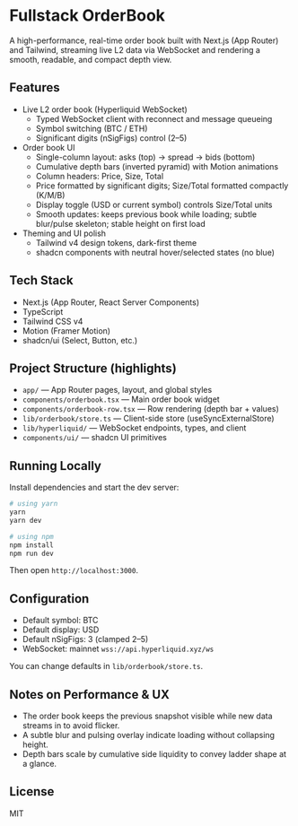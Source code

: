 # Fullstack OrderBook

A high-performance, real-time order book built with Next.js (App Router) and Tailwind, streaming live L2 data via WebSocket and rendering a smooth, readable, and compact depth view.

## Features

- Live L2 order book (Hyperliquid WebSocket)
  - Typed WebSocket client with reconnect and message queueing
  - Symbol switching (BTC / ETH)
  - Significant digits (nSigFigs) control (2–5)
- Order book UI
  - Single-column layout: asks (top) → spread → bids (bottom)
  - Cumulative depth bars (inverted pyramid) with Motion animations
  - Column headers: Price, Size, Total
  - Price formatted by significant digits; Size/Total formatted compactly (K/M/B)
  - Display toggle (USD or current symbol) controls Size/Total units
  - Smooth updates: keeps previous book while loading; subtle blur/pulse skeleton; stable height on first load
- Theming and UI polish
  - Tailwind v4 design tokens, dark-first theme
  - shadcn components with neutral hover/selected states (no blue)

## Tech Stack

- Next.js (App Router, React Server Components)
- TypeScript
- Tailwind CSS v4
- Motion (Framer Motion)
- shadcn/ui (Select, Button, etc.)

## Project Structure (highlights)

- `app/` — App Router pages, layout, and global styles
- `components/orderbook.tsx` — Main order book widget
- `components/orderbook-row.tsx` — Row rendering (depth bar + values)
- `lib/orderbook/store.ts` — Client-side store (useSyncExternalStore)
- `lib/hyperliquid/` — WebSocket endpoints, types, and client
- `components/ui/` — shadcn UI primitives

## Running Locally

Install dependencies and start the dev server:

```bash
# using yarn
yarn
yarn dev

# using npm
npm install
npm run dev
```

Then open `http://localhost:3000`.

## Configuration

- Default symbol: BTC
- Default display: USD
- Default nSigFigs: 3 (clamped 2–5)
- WebSocket: mainnet `wss://api.hyperliquid.xyz/ws`

You can change defaults in `lib/orderbook/store.ts`.

## Notes on Performance & UX

- The order book keeps the previous snapshot visible while new data streams in to avoid flicker.
- A subtle blur and pulsing overlay indicate loading without collapsing height.
- Depth bars scale by cumulative side liquidity to convey ladder shape at a glance.

## License

MIT
